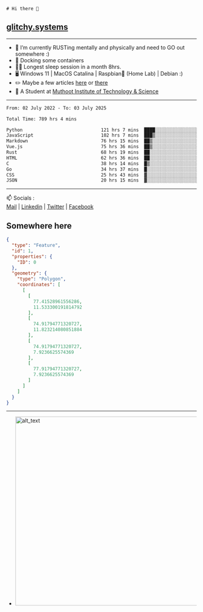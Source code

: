 ```
# Hi there 👋
```
## [glitchy.systems](https://glitchy.systems)
---

- 🌱 I’m currently RUSTing mentally and physically and need to GO out somewhere :)
- 🐋 Docking some containers
- 😶‍🌫️ Longest sleep session in a month 8hrs.
- 🖥️ Windows 11 | MacOS Catalina | Raspbian🥧 (Home Lab) | Debian :)
- ✏️ Maybe a few articles [here](https://medium.com/@advaithnarayanan8) or [there](https://medium.com/@advaithnarayanan8)
- 📑 A Student at [Muthoot Institute of Technology & Science](https://mgmits.ac.in/)



---

<!--START_SECTION:waka-->

```txt
From: 02 July 2022 - To: 03 July 2025

Total Time: 789 hrs 4 mins

Python                             121 hrs 7 mins  ████░░░░░░░░░░░░░░░░░░░░░   15.35 %
JavaScript                         102 hrs 7 mins  ███▒░░░░░░░░░░░░░░░░░░░░░   12.94 %
Markdown                           76 hrs 15 mins  ██▒░░░░░░░░░░░░░░░░░░░░░░   09.66 %
Vue.js                             75 hrs 36 mins  ██▒░░░░░░░░░░░░░░░░░░░░░░   09.58 %
Rust                               68 hrs 19 mins  ██░░░░░░░░░░░░░░░░░░░░░░░   08.66 %
HTML                               62 hrs 36 mins  ██░░░░░░░░░░░░░░░░░░░░░░░   07.93 %
C                                  38 hrs 14 mins  █▒░░░░░░░░░░░░░░░░░░░░░░░   04.85 %
Go                                 34 hrs 37 mins  █░░░░░░░░░░░░░░░░░░░░░░░░   04.39 %
CSS                                25 hrs 43 mins  ▓░░░░░░░░░░░░░░░░░░░░░░░░   03.26 %
JSON                               20 hrs 15 mins  ▓░░░░░░░░░░░░░░░░░░░░░░░░   02.57 %
```

<!--END_SECTION:waka-->

---

📫 Socials :<br>
[Mail](mailto:advaith@glitchy.systems) | [Linkedin](https://www.linkedin.com/in/advaith-narayanan-a72152214/) | [Twitter](https://twitter.com/advaithnarayan) | [Facebook](https://screenmessage.com/qinq)

## Somewhere here

```geojson
{
  "type": "Feature",
  "id": 1,
  "properties": {
    "ID": 0
  },
  "geometry": {
    "type": "Polygon",
    "coordinates": [
      [
        [
          77.41528961556286,
          11.533300191814792
        ],
        [
          74.91794771320727,
          11.823214080851884
        ],
        [
          74.91794771320727,
          7.9236625574369
        ],
        [
          77.91794771320727,
          7.9236625574369
        ]
      ]
    ]
  }
}
```


--- 
- [<img alt="alt_text" width="500px" src="https://valid.x86.fr/cache/banner/xv24bv-6.png" />](https://valid.x86.fr/xv24bv)


